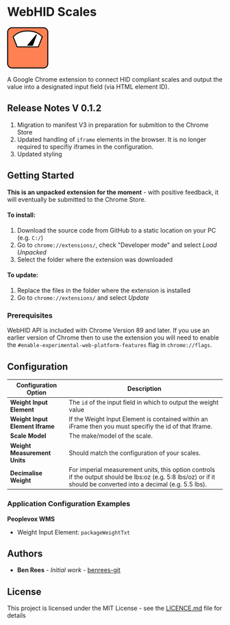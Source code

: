 # WebHID Scales

![WebHid Scales Logo](https://github.com/benrees-git/webhid-scales/blob/master/img/hidscales_icon_colour_96.png)

A Google Chrome extension to connect HID compliant scales and output the value into a designated input field (via HTML element ID). 

## Release Notes V 0.1.2

1. Migration to manifest V3 in preparation for submition to the Chrome Store
2. Updated handling of `iframe` elements in the browser. It is no longer required to specifiy iframes in the configuration.
3. Updated styling

## Getting Started

**This is an unpacked extension for the moment** - with positive feedback, it will eventually be submitted to the Chrome Store.

#### To install:

1. Download the source code from GitHub to a static location on your PC (e.g. `C:/`)
2. Go to `chrome://extensions/`, check "Developer mode" and select _Load Unpacked_
3. Select the folder where the extension was downloaded

#### To update:

1. Replace the files in the folder where the extension is installed
2. Go to `chrome://extensions/` and select _Update_

### Prerequisites

WebHID API is included with Chrome Version 89 and later. If you use an earlier version of Chrome then to use the extension you will need to enable the `#enable-experimental-web-platform-features` flag in `chrome://flags`.

## Configuration

Configuration Option | Description
------------ | -------------
**Weight Input Element** | The `id` of the input field in which to output the weight value
**Weight Input Element Iframe** | If the Weight Input Element is contained within an iFrame then you must specifiy the id of that Iframe.
**Scale Model** | The make/model of the scale. 
**Weight Measurement Units** | Should match the configuration of your scales.
**Decimalise Weight** | For imperial measurement units, this option controls if the output should be lbs:oz (e.g. 5:8 lbs/oz) or if it should be converted into a decimal (e.g. 5.5 lbs).

### Application Configuration Examples

**Peoplevox WMS**
* Weight Input Element: `packageWeightTxt`

## Authors

* **Ben Rees** - *Initial work* - [benrees-git](https://github.com/benrees-git)

## License

This project is licensed under the MIT License - see the [LICENCE.md](LICENCE.md) file for details

